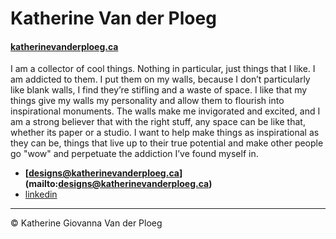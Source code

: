 # Katherine Van der Ploeg

#### [katherinevanderploeg.ca](https://katherinevanderploeg.ca)

I am a collector of cool things. Nothing in particular, just things that I like. I am addicted to them. I put them on my walls, because I don’t particularly like blank walls, I find they’re stifling and a waste of space. I like that my things give my walls my personality and allow them to flourish into inspirational monuments. The walls make me invigorated and excited, and I am a strong believer that with the right stuff, any space can be like that, whether its paper or a studio. I want to help make things as inspirational as they can be, things that live up to their true potential and make other people go "wow" and perpetuate the addiction I’ve found myself in.


- **[designs@katherinevanderploeg.ca] (mailto:designs@katherinevanderploeg.ca)**
- [linkedin](https://www.linkedin.com/in/katherine-van-der-ploeg-b5a942139/)

---
© Katherine Giovanna Van der Ploeg
